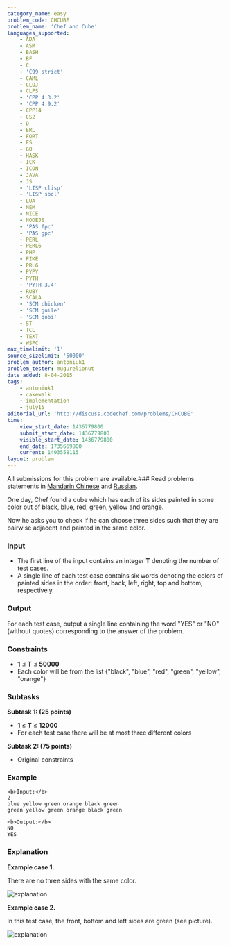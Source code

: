 ```yaml
---
category_name: easy
problem_code: CHCUBE
problem_name: 'Chef and Cube'
languages_supported:
    - ADA
    - ASM
    - BASH
    - BF
    - C
    - 'C99 strict'
    - CAML
    - CLOJ
    - CLPS
    - 'CPP 4.3.2'
    - 'CPP 4.9.2'
    - CPP14
    - CS2
    - D
    - ERL
    - FORT
    - FS
    - GO
    - HASK
    - ICK
    - ICON
    - JAVA
    - JS
    - 'LISP clisp'
    - 'LISP sbcl'
    - LUA
    - NEM
    - NICE
    - NODEJS
    - 'PAS fpc'
    - 'PAS gpc'
    - PERL
    - PERL6
    - PHP
    - PIKE
    - PRLG
    - PYPY
    - PYTH
    - 'PYTH 3.4'
    - RUBY
    - SCALA
    - 'SCM chicken'
    - 'SCM guile'
    - 'SCM qobi'
    - ST
    - TCL
    - TEXT
    - WSPC
max_timelimit: '1'
source_sizelimit: '50000'
problem_author: antoniuk1
problem_tester: mugurelionut
date_added: 8-04-2015
tags:
    - antoniuk1
    - cakewalk
    - implementation
    - july15
editorial_url: 'http://discuss.codechef.com/problems/CHCUBE'
time:
    view_start_date: 1436779800
    submit_start_date: 1436779800
    visible_start_date: 1436779800
    end_date: 1735669800
    current: 1493558115
layout: problem
---
```

All submissions for this problem are available.### Read problems statements in [Mandarin Chinese](/download/translated/JULY15/mandarin/CHCUBE.pdf) and [Russian](/download/translated/JULY15/russian/CHCUBE.pdf).

One day, Chef found a cube which has each of its sides painted in some color out of black, blue, red, green, yellow and orange.

Now he asks you to check if he can choose three sides such that they are pairwise adjacent and painted in the same color.

### Input

- The first line of the input contains an integer **T** denoting the number of test cases.
- A single line of each test case contains six words denoting the colors of painted sides in the order: front, back, left, right, top and bottom, respectively.

### Output

For each test case, output a single line containing the word "YES" or "NO" (without quotes) corresponding to the answer of the problem.

### Constraints

- **1** ≤ **T** ≤  **50000**
- Each color will be from the list {"black", "blue", "red", "green", "yellow", "orange"}

### Subtasks

**Subtask 1: (25 points)**

- **1** ≤ **T** ≤  **12000**
- For each test case there will be at most three different colors

**Subtask 2: (75 points)**

- Original constraints

### Example

 ```
<b>Input:</b>
2
blue yellow green orange black green
green yellow green orange black green
 
<b>Output:</b>
NO
YES

```
### Explanation

**Example case 1.**

There are no three sides with the same color.

![explanation](/download/JULY15/CHCUBE1.jpg)

**Example case 2.**

In this test case, the front, bottom and left sides are green (see picture).

![explanation](/download/JULY15/CHCUBE2.jpg)